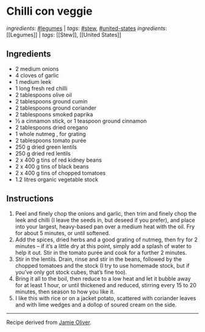 # Chilli con veggie

*ingredients*: [#legumes](../ingredients/legumes.md) | *tags*: [#stew](../tags/stew.md), [#united-states](../tags/united-states.md)
 *ingredients*: [[Legumes]] | *tags*: [[Stew]], [[United States]]

## Ingredients

- 2 medium onions
- 4 cloves of garlic
- 1 medium leek
- 1 long fresh red chilli
- 2 tablespoons olive oil
- 2 tablespoons ground cumin
- 2 tablespoons ground coriander
- 2 tablespoons smoked paprika
- ½ a cinnamon stick, or 1 teaspoon ground cinnamon
- 2 tablespoons dried oregano
- 1 whole nutmeg , for grating
- 2 tablespoons tomato purée
- 250 g dried green lentils
- 250 g dried red lentils
- 2 x 400 g tins of red kidney beans
- 2 x 400 g tins of black beans
- 2 x 400 g tins of chopped tomatoes
- 1.2 litres organic vegetable stock

## Instructions

1. Peel and finely chop the onions and garlic, then trim and finely chop the leek and chilli (I leave the seeds in, but deseed if you prefer), and place into your largest, heavy-based pan over a medium heat with the oil. Fry for about 5 minutes, or until softened.
2. Add the spices, dried herbs and a good grating of nutmeg, then fry for 2 minutes – if it’s a little dry at this point, simply add a splash of water to help it out. Stir in the tomato purée and cook for a further 2 minutes.
3. Stir in the lentils. Drain, rinse and stir in the beans, followed by the chopped tomatoes and the stock (I try to use homemade stock, but if you’ve only got stock cubes, that’s fine too).
4. Bring it all to the boil, then reduce to a low heat and let it bubble away for at least 1 hour, or until thickened and reduced, stirring every 15 to 20 minutes, then season to how you like it.
5. I like this with rice or on a jacket potato, scattered with coriander leaves and with lime wedges and a dollop of soured cream on the side.

---

Recipe derived from [Jamie Oliver](https://www.jamieoliver.com/recipes/vegetables-recipes/kerryann-s-chilli-con-veggie/).
